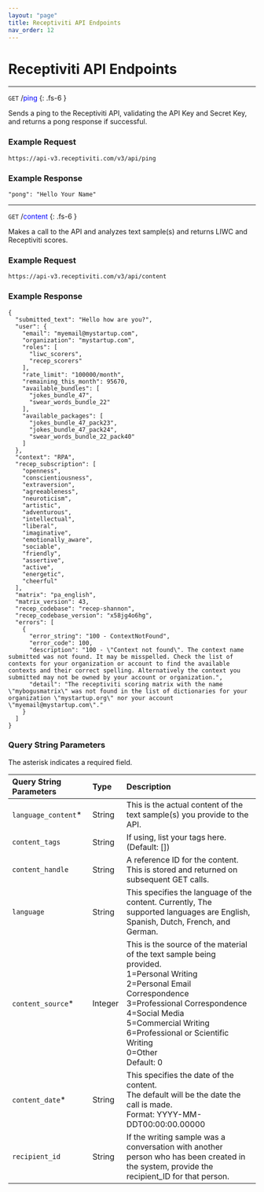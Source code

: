 ```yaml
---
layout: "page"
title: Receptiviti API Endpoints
nav_order: 12
---
```


# Receptiviti API Endpoints

---
```GET``` /<span style="color: blue;">ping</span>
{: .fs-6 }

Sends a ping to the Receptiviti API, validating the API Key and Secret Key, and returns a pong response if successful.

### Example Request

``` https://api-v3.receptiviti.com/v3/api/ping ```

### Example Response


 ```"pong": "Hello Your Name"```

---
```GET``` /<span style="color: blue;">content</span>
{: .fs-6 }


Makes a call to the API and analyzes text sample(s) and returns LIWC and Receptiviti scores.

### Example Request

``` https://api-v3.receptiviti.com/v3/api/content ```

### Example Response

```
{
  "submitted_text": "Hello how are you?",
  "user": {
    "email": "myemail@mystartup.com",
    "organization": "mystartup.com",
    "roles": [
      "liwc_scorers",
      "recep_scorers"
    ],
    "rate_limit": "100000/month",
    "remaining_this_month": 95670,
    "available_bundles": [
      "jokes_bundle_47",
      "swear_words_bundle_22"
    ],
    "available_packages": [
      "jokes_bundle_47_pack23",
      "jokes_bundle_47_pack24",
      "swear_words_bundle_22_pack40"
    ]
  },  
  "context": "RPA",
  "recep_subscription": [
    "openness",
    "conscientiousness",
    "extraversion",
    "agreeableness",
    "neuroticism",
    "artistic",
    "adventurous",
    "intellectual",
    "liberal",
    "imaginative",
    "emotionally_aware",
    "sociable",
    "friendly",
    "assertive",
    "active",
    "energetic",
    "cheerful"
  ],
  "matrix": "pa_english",
  "matrix_version": 43,
  "recep_codebase": "recep-shannon",
  "recep_codebase_version": "x58jg4o6hg",
  "errors": [
    {
      "error_string": "100 - ContextNotFound",
      "error_code": 100,
      "description": "100 - \"Context not found\". The context name submitted was not found. It may be misspelled. Check the list of contexts for your organization or account to find the available contexts and their correct spelling. Alternatively the context you submitted may not be owned by your account or organization.",
      "detail": "The receptiviti scoring matrix with the name \"mybogusmatrix\" was not found in the list of dictionaries for your organization \"mystartup.org\" nor your account \"myemail@mystartup.com\"."
    }
  ]
}
```

### Query String Parameters

The asterisk indicates a required field.

| Query String Parameters        | Type          | Description |
|:-------------|:------------------|:------|
| `language_content`* |String  | This is the actual content of the text sample(s) you provide to the API.  |
| `content_tags` | String | If using, list your tags here. (Default: [])  |
| `content_handle` | String   | A reference ID for the content.<br> This is stored and returned on subsequent GET calls.  |
| `language` |  String     | This specifies the language of the content. Currently, The supported languages are English, Spanish, Dutch, French, and German.|
| `content_source`* |Integer| This is the source of the material of the text sample being provided. <br>1=Personal Writing<br>2=Personal Email Correspondence<br>3=Professional Correspondence<br>4=Social Media<br>5=Commercial Writing<br>6=Professional or Scientific Writing<br>0=Other<br>Default: 0 |
| `content_date`* |String  | This specifies the date of the content.<br> The default will be the date the call is made.<br> Format: YYYY-MM-DDT00:00:00.00000  |
| `recipient_id` |String  |If the writing sample was a conversation with another<br> person who has been created in the system, provide the recipient_ID for that person.   |

<br>
<br>
